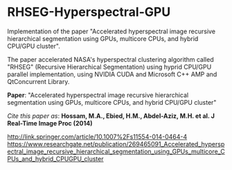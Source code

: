 # RHSEG-Hyperspectral-GPU
Implementation of the paper "Accelerated hyperspectral image recursive hierarchical segmentation using GPUs, multicore CPUs, and hybrid CPU/GPU cluster".

The paper accelerated NASA's hyperspectral clustering algorithm called "RHSEG" (Recursive Hierarchical Segmentation) using hyprid CPU/GPU parallel implementation, using NVIDIA CUDA and Microsoft C++ AMP and QtConcurrent Library.

**Paper**: "Accelerated hyperspectral image recursive hierarchical segmentation using GPUs, multicore CPUs, and hybrid CPU/GPU cluster" 

*Cite this paper as*: **Hossam, M.A., Ebied, H.M., Abdel-Aziz, M.H. et al. J Real-Time Image Proc (2014)**

http://link.springer.com/article/10.1007%2Fs11554-014-0464-4
https://www.researchgate.net/publication/269465091_Accelerated_hyperspectral_image_recursive_hierarchical_segmentation_using_GPUs_multicore_CPUs_and_hybrid_CPUGPU_cluster

